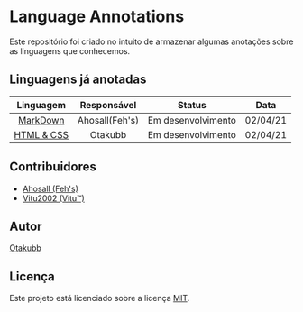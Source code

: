 # Language Annotations
Este repositório foi criado no intuito de armazenar algumas anotações sobre as linguagens que conhecemos.

## Linguagens já anotadas

|         Linguagem           |  Responsável |      Status      |  Data  |
|:---------------------------:|:------------:|:----------------:|:------:|
|[MarkDown](Url_MD)|Ahosall(Feh's)|Em desenvolvimento|02/04/21|
|[HTML & CSS](Url_HTML_CSS)|Otakubb|Em desenvolvimento|02/04/21|

## Contribuidores
- [Ahosall (Feh's)](https://github.com/Ahosall)
- [Vitu2002 (Vitu™)](https://github.com/Vitu2002)

## Autor
[Otakubb](https://github.com/Otakubb)

## Licença
Este projeto está licenciado sobre a licença [MIT](./LICENSE).

[Url_MD]: https://github.com/Otakubb/lang-anot/tree/main/languages/markdown
[Url_HTML_CSS]: https://github.com/Otakubb/lang-anot/tree/main/languages/html-css
[Url_JS]: https://github.com/Otakubb/lang-anot/tree/main/languages/javascript